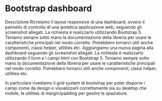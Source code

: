 Bootstrap dashboard
===
Descrizione
Ricreiamo il layout responsive di una dashboard, ovvero il pannello di controllo di una ipotetica applicazione web, seguendo gli screenshot allegati.
La richiesta è realizzarlo utilizzando Bootstrap 5.
Teniamo sempre sotto mano la documentazione della libreria per usare le caratteristiche principali nel modo corretto.
Potrebbero tornarci utili anche componenti, classi helper, utilities etc.
Aggiungiamo una nuova pagina alla dashboard seguendo gli screenshot allegati.
La richiesta è realizzarlo utilizzando il form e i campi html con Bootstrap 5.
Teniamo sempre sotto mano la documentazione della libreria per usare le caratteristiche principali nel modo corretto. Potrebbero tornarci utili anche componenti, classi helper, utilities etc.

In particolare rivediamo il grid system di bootstrap per poter disporre i campi come da design e visualizzarli correttamente sia su desktop che mobile, le utilities di margin/padding per gestire le spaziature.